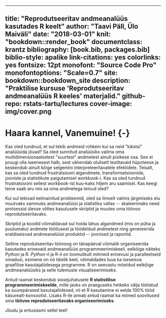 
--- 
title: "Reprodutseeritav andmeanalüüs kasutades R keelt"
author: "Taavi Päll, Ülo Maiväli"
date: "2018-03-01"
knit: "bookdown::render_book"
documentclass: krantz
bibliography: [book.bib, packages.bib]
biblio-style: apalike
link-citations: yes
colorlinks: yes
fontsize: 12pt
monofont: "Source Code Pro"
monofontoptions: "Scale=0.7"
site: bookdown::bookdown_site
description: "Praktilise kursuse 'Reprodutseeritav andmeanalüüs R keeles' materjalid."
github-repo: rstats-tartu/lectures
cover-image: img/cover.png
---


# Haara kannel, Vanemuine! {-}



Kas oled tundnud, et sul tekib andmeid rohkem kui sa neid "käistsi" analüüsida jõuad? 
Sa oled sunnitud analüüsiks valima oma multidimensionaalsetest "suurtest" andmetest ainult pisikese osa. 
See ei pruugi olla iseenesest halb, sest vähendab oluliselt testitavaid hüpoteese ja keskendub ainult kõige selgemini interpreteeritavatele efektidele.
Teisalt, kas sa oled tundnud frustratsiooni algandmete, transformatsioonide, jooniste ja statistikute paigutamisel *workbook*-i.
Kas sa oled tundnud frustratsiooni sellest *workbook*-ist kuu-kaks hiljem aru saamisel.
Kas keegi teine saab aru mis sa oma andmetega teinud oled?

Kui sul tekivad eelmainitud probleemid, oled sa ilmselt valmis järgmiseks elu muutvaks sammuks andmeanalüüsi ja statistika vallas -- skaleerimaks need protsessid ülesse võttes kasutusele skriptid ja muutes oma töövoo reprodutseeritavaks.

Skriptid ja koodid võimaldavad sul hoida lahus algandmed (mis on püha ja puutumatu) andmete töötlusest ja töödeldud andmetest ning genereerida eraldiseisvad andmeanalüüsi produktid -- joonised ja raportid.

Selline reprodutseeritav töövoog on tänapäeval võimalik organiseerida kasutades erinevaid andmeanalüüsi programmeerimiskeeli, eelkõige näiteks *Python* ja R.
*Python*-il ja R-il on loomulikult mitmeid erinevusi ja paralleelseid omadusi, esimene on nö täielik keel, võimaldades luua ka iseseisva graafilise kasutajaliidesega programme.
R on seevastu mõeldud eelkõige andmeanalüüsiks ja selle tulemuste visualiseerimiseks.


Antud raamat keskendub sissejuhatusele **R statistilise programmeerimiskeelde**, mille jaoks on praeguseks hetkeks välja töötatud ka suurepärased kasutajaliidesed, nii et R kasutamine ei eelda 100% tööd käsurealt-konsoolist.
Lisaks R-ile annab antud raamat ka mõned soovitused oma **töövoo reprodutseeritavaks organiseerimiseks**.

Jõudu ja entusiasmi sellel teel!


